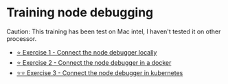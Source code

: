 # Training node debugging

Caution: This training has been test on Mac intel, I haven't tested it on other processor.

- [⭐️ Exercise 1 - Connect the node debugger locally](./01-local-node-debug/)
- [⭐️ Exercise 2 - Connect the node debugger in a docker](./02-docker-node-debug/)
- [⭐️⭐️ Exercise 3 -  Connect the node debugger in kubernetes](./03-kube-node-debug/)
